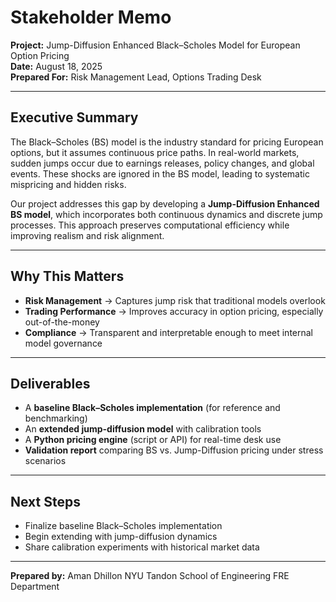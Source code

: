 # Stakeholder Memo  
**Project:** Jump-Diffusion Enhanced Black–Scholes Model for European Option Pricing  
**Date:** August 18, 2025  
**Prepared For:** Risk Management Lead, Options Trading Desk  

---

##  Executive Summary
The Black–Scholes (BS) model is the industry standard for pricing European options, but it assumes continuous price paths. In real-world markets, sudden jumps occur due to earnings releases, policy changes, and global events. These shocks are ignored in the BS model, leading to systematic mispricing and hidden risks.

Our project addresses this gap by developing a **Jump-Diffusion Enhanced BS model**, which incorporates both continuous dynamics and discrete jump processes. This approach preserves computational efficiency while improving realism and risk alignment.

---

##  Why This Matters
- **Risk Management** → Captures jump risk that traditional models overlook  
- **Trading Performance** → Improves accuracy in option pricing, especially out-of-the-money  
- **Compliance** → Transparent and interpretable enough to meet internal model governance  

---

## Deliverables
- A **baseline Black–Scholes implementation** (for reference and benchmarking)  
- An **extended jump-diffusion model** with calibration tools  
- A **Python pricing engine** (script or API) for real-time desk use  
- **Validation report** comparing BS vs. Jump-Diffusion pricing under stress scenarios  

---

##  Next Steps
- Finalize baseline Black–Scholes implementation  
- Begin extending with jump-diffusion dynamics  
- Share calibration experiments with historical market data  

---

**Prepared by:** Aman Dhillon
NYU Tandon School of Engineering FRE Department
